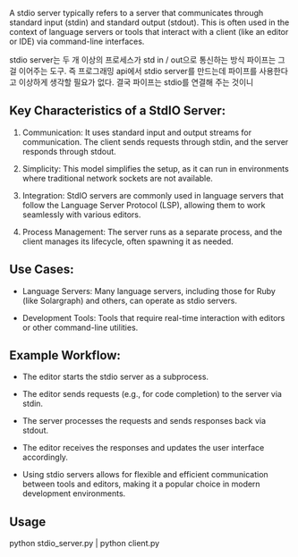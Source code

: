 A stdio server typically refers to a server that communicates through standard input (stdin) and standard output (stdout). 
This is often used in the context of language servers or tools that interact with a client (like an editor or IDE) via command-line interfaces.

stdio server는 두 개 이상의 프로세스가 std in / out으로 통신하는 방식
파이프는 그걸 이어주는 도구. 즉 프로그래밍 api에서 stdio server를 만드는데 파이프를 사용한다고 이상하게 생각할 필요가 없다.
결국 파이프는 stdio를 연결해 주는 것이니

## Key Characteristics of a StdIO Server:
1. Communication: 
    It uses standard input and output streams for communication. The client sends requests through stdin, and the server responds through stdout.

2. Simplicity: 
    This model simplifies the setup, as it can run in environments where traditional network sockets are not available.

3. Integration: 
    StdIO servers are commonly used in language servers that follow the Language Server Protocol (LSP), allowing them to work seamlessly with various editors.

4. Process Management: 
    The server runs as a separate process, and the client manages its lifecycle, often spawning it as needed.

## Use Cases:
 - Language Servers: 
    Many language servers, including those for Ruby (like Solargraph) and others, can operate as stdio servers.

- Development Tools: 
   Tools that require real-time interaction with editors or other command-line utilities.


## Example Workflow:
 - The editor starts the stdio server as a subprocess.

 - The editor sends requests (e.g., for code completion) to the server via stdin.

 - The server processes the requests and sends responses back via stdout.

 - The editor receives the responses and updates the user interface accordingly.

 - Using stdio servers allows for flexible and efficient communication between tools and editors, 
   making it a popular choice in modern development environments.

## Usage

python stdio_server.py | python client.py
